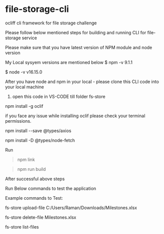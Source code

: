 # file-storage-cli
ocliff cli framework for file storage challenge



Please follow below mentioned steps for building and running CLI for file-storage service


Please make sure that you have latest version of NPM module and node version

My Local sysyem versions are mentioned below
$ npm -v
9.1.1

$ node -v
v16.15.0



After you have node and npm in your local - please clone this CLI code into your local machine

1. open this code in VS-CODE till folder fs-store

npm install -g oclif

if you face any issue while installing oclif please check your terminal permissions.

npm install --save @types/axios

npm install -D @types/node-fetch

Run
> npm link

> npm run build



After successful above steps

Run Below commands to test the application

Example commands to Test:

fs-store upload-file C:/Users/Raman/Downloads/Milestones.xlsx

fs-store delete-file Milestones.xlsx

fs-store list-files


